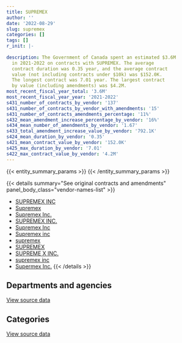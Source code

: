 ```yaml
---
title: SUPREMEX
author: ''
date: '2022-08-29'
slug: supremex
categories: []
tags: []
r_init: |-
  
description: The Government of Canada spent an estimated $3.6M
  in 2021-2022 on contracts with SUPREMEX. The average
  contract duration was 0.35 year, and the average contract
  value (not including contracts under $10k) was $152.0K.
  The longest contract was 7.01 year. The largest contract
  by value (including amendments) was $4.2M.
most_recent_fiscal_year_total: '3.6M'
most_recent_fiscal_year_year: '2021-2022'
s431_number_of_contracts_by_vendor: '137'
s431_number_of_contracts_by_vendor_with_amendments: '15'
s431_number_of_contracts_amendments_percentage: '11%'
s432_mean_amendment_increase_percentage_by_vendor: '16%'
s434_mean_number_of_amendments_by_vendor: '1.67'
s433_total_amendment_increase_value_by_vendor: '792.1K'
s424_mean_duration_by_vendor: '0.35'
s421_mean_contract_value_by_vendor: '152.0K'
s425_max_duration_by_vendor: '7.01'
s422_max_contract_value_by_vendor: '4.2M'
---
```


<script src="/rmarkdown-libs/htmlwidgets/htmlwidgets.js"></script>
<link href="/rmarkdown-libs/datatables-css/datatables-crosstalk.css" rel="stylesheet" />
<script src="/rmarkdown-libs/datatables-binding/datatables.js"></script>
<script src="/rmarkdown-libs/jquery/jquery-3.6.0.min.js"></script>
<link href="/rmarkdown-libs/dt-core-bootstrap/css/dataTables.bootstrap.min.css" rel="stylesheet" />
<link href="/rmarkdown-libs/dt-core-bootstrap/css/dataTables.bootstrap.extra.css" rel="stylesheet" />
<script src="/rmarkdown-libs/dt-core-bootstrap/js/jquery.dataTables.min.js"></script>
<script src="/rmarkdown-libs/dt-core-bootstrap/js/dataTables.bootstrap.min.js"></script>
<link href="/rmarkdown-libs/crosstalk/css/crosstalk.min.css" rel="stylesheet" />
<script src="/rmarkdown-libs/crosstalk/js/crosstalk.min.js"></script>
<script src="/rmarkdown-libs/htmlwidgets/htmlwidgets.js"></script>
<link href="/rmarkdown-libs/datatables-css/datatables-crosstalk.css" rel="stylesheet" />
<script src="/rmarkdown-libs/datatables-binding/datatables.js"></script>
<script src="/rmarkdown-libs/jquery/jquery-3.6.0.min.js"></script>
<link href="/rmarkdown-libs/dt-core-bootstrap/css/dataTables.bootstrap.min.css" rel="stylesheet" />
<link href="/rmarkdown-libs/dt-core-bootstrap/css/dataTables.bootstrap.extra.css" rel="stylesheet" />
<script src="/rmarkdown-libs/dt-core-bootstrap/js/jquery.dataTables.min.js"></script>
<script src="/rmarkdown-libs/dt-core-bootstrap/js/dataTables.bootstrap.min.js"></script>
<link href="/rmarkdown-libs/crosstalk/css/crosstalk.min.css" rel="stylesheet" />
<script src="/rmarkdown-libs/crosstalk/js/crosstalk.min.js"></script>

{{< entity_summary_params >}}
{{< /entity_summary_params >}}

{{< details summary="See original contracts and amendments" panel_body_class="vendor-names-list" >}}
- [SUPREMEX INC](https://search.open.canada.ca/en/ct/?sort=contract_value_f%20desc&page=1&search_text=%22SUPREMEX%20INC%22)
- [Supremex](https://search.open.canada.ca/en/ct/?sort=contract_value_f%20desc&page=1&search_text=%22Supremex%22)
- [Supremex Inc.](https://search.open.canada.ca/en/ct/?sort=contract_value_f%20desc&page=1&search_text=%22Supremex%20Inc.%22)
- [SUPREMEX INC.](https://search.open.canada.ca/en/ct/?sort=contract_value_f%20desc&page=1&search_text=%22SUPREMEX%20INC.%22)
- [Supremex Inc](https://search.open.canada.ca/en/ct/?sort=contract_value_f%20desc&page=1&search_text=%22Supremex%20Inc%22)
- [Supremex inc](https://search.open.canada.ca/en/ct/?sort=contract_value_f%20desc&page=1&search_text=%22Supremex%20inc%22)
- [supremex](https://search.open.canada.ca/en/ct/?sort=contract_value_f%20desc&page=1&search_text=%22supremex%22)
- [SUPREMEX](https://search.open.canada.ca/en/ct/?sort=contract_value_f%20desc&page=1&search_text=%22SUPREMEX%22)
- [SUPREME X INC.](https://search.open.canada.ca/en/ct/?sort=contract_value_f%20desc&page=1&search_text=%22SUPREME%20X%20INC.%22)
- [supremex inc](https://search.open.canada.ca/en/ct/?sort=contract_value_f%20desc&page=1&search_text=%22supremex%20inc%22)
- [Supermex Inc.](https://search.open.canada.ca/en/ct/?sort=contract_value_f%20desc&page=1&search_text=%22Supermex%20Inc.%22)
{{< /details >}}

## Departments and agencies

<div id="htmlwidget-1" style="width:100%;height:auto;" class="datatables html-widget"></div>
<script type="application/json" data-for="htmlwidget-1">{"x":{"style":"bootstrap","filter":"none","vertical":false,"data":[["<a href=\"/departments/aafc-aac/\">Agriculture and Agri-Food Canada<\/a>","<a href=\"/departments/cbsa-asfc/\">Canada Border Services Agency<\/a>","<a href=\"/departments/cgc-ccg/\">Canadian Grain Commission<\/a>","<a href=\"/departments/cic/\">Immigration, Refugees and Citizenship Canada<\/a>","<a href=\"/departments/cra-arc/\">Canada Revenue Agency<\/a>","<a href=\"/departments/dfatd-maecd/\">Global Affairs Canada<\/a>","<a href=\"/departments/dnd-mdn/\">National Defence<\/a>","<a href=\"/departments/ec/\">Environment and Climate Change Canada<\/a>","<a href=\"/departments/elections/\">Elections Canada<\/a>","<a href=\"/departments/esdc-edsc/\">Employment and Social Development Canada<\/a>","<a href=\"/departments/ic/\">Innovation, Science and Economic Development Canada<\/a>","<a href=\"/departments/isc-sac/\">Indigenous Services Canada<\/a>","<a href=\"/departments/pco-bcp/\">Privy Council Office<\/a>","<a href=\"/departments/pwgsc-tpsgc/\">Public Services and Procurement Canada<\/a>","<a href=\"/departments/statcan/\">Statistics Canada<\/a>"],[11235,24902.57,10444.35,23249.75,1993881.1,null,null,16273.08,1756.62,null,null,null,33482.6,847625.7,null],[null,17342.29,null,17328.55,2230134.36,null,38873.72,14650.93,107340.83,61062.05,15930.69,null,37526.63,858922.66,null],[null,46950.4,null,30109.61,2598951.67,14967.08,12632.6,null,1250982.98,89150.6,15832.44,null,null,934260.61,61721.98],[null,17853.15,null,54836.64,2081585.58,null,null,14243.09,496412.46,201484.98,5192.33,10585.75,null,650753.94,23504]],"container":"<table class=\"table table-striped table-hover row-border order-column display\">\n  <thead>\n    <tr>\n      <th>Department<\/th>\n      <th>2018-2019<\/th>\n      <th>2019-2020<\/th>\n      <th>2020-2021<\/th>\n      <th>2021-2022<\/th>\n    <\/tr>\n  <\/thead>\n<\/table>","options":{"order":[[4,"desc"]],"pageLength":10,"autoWidth":true,"columnDefs":[{"targets":1,"render":"function(data, type, row, meta) {\n    return type !== 'display' ? data : DTWidget.formatCurrency(data, \"$\", 2, 3, \",\", \".\", true, null);\n  }"},{"targets":2,"render":"function(data, type, row, meta) {\n    return type !== 'display' ? data : DTWidget.formatCurrency(data, \"$\", 2, 3, \",\", \".\", true, null);\n  }"},{"targets":3,"render":"function(data, type, row, meta) {\n    return type !== 'display' ? data : DTWidget.formatCurrency(data, \"$\", 2, 3, \",\", \".\", true, null);\n  }"},{"targets":4,"render":"function(data, type, row, meta) {\n    return type !== 'display' ? data : DTWidget.formatCurrency(data, \"$\", 2, 3, \",\", \".\", true, null);\n  }"},{"width":"16%","targets":[1,2,3,4]},{"className":"dt-right","targets":[1,2,3,4]}],"orderClasses":false}},"evals":["options.columnDefs.0.render","options.columnDefs.1.render","options.columnDefs.2.render","options.columnDefs.3.render"],"jsHooks":[]}</script>
<p class="text-right">
<a href="https://github.com/GoC-Spending/contracts-data/tree/main/data/out/vendors/supremex/summary_by_fiscal_year_by_department.csv" class="source-data-link btn btn-link">View source data</a>
</p>

## Categories

<div id="htmlwidget-2" style="width:100%;height:auto;" class="datatables html-widget"></div>
<script type="application/json" data-for="htmlwidget-2">{"x":{"style":"bootstrap","filter":"none","vertical":false,"data":[["<a href=\"/categories/office_management/\">Office management<\/a>","<a href=\"/categories/industrial_products_and_services/\">Industrial products and services<\/a>"],[2961094.15,1756.62],[3323079.81,76032.9],[5042927.37,12632.6],[3556451.92,null]],"container":"<table class=\"table table-striped table-hover row-border order-column display\">\n  <thead>\n    <tr>\n      <th>Category<\/th>\n      <th>2018-2019<\/th>\n      <th>2019-2020<\/th>\n      <th>2020-2021<\/th>\n      <th>2021-2022<\/th>\n    <\/tr>\n  <\/thead>\n<\/table>","options":{"order":[[4,"desc"]],"dom":"t","pageLength":30,"autoWidth":true,"columnDefs":[{"targets":1,"render":"function(data, type, row, meta) {\n    return type !== 'display' ? data : DTWidget.formatCurrency(data, \"$\", 2, 3, \",\", \".\", true, null);\n  }"},{"targets":2,"render":"function(data, type, row, meta) {\n    return type !== 'display' ? data : DTWidget.formatCurrency(data, \"$\", 2, 3, \",\", \".\", true, null);\n  }"},{"targets":3,"render":"function(data, type, row, meta) {\n    return type !== 'display' ? data : DTWidget.formatCurrency(data, \"$\", 2, 3, \",\", \".\", true, null);\n  }"},{"targets":4,"render":"function(data, type, row, meta) {\n    return type !== 'display' ? data : DTWidget.formatCurrency(data, \"$\", 2, 3, \",\", \".\", true, null);\n  }"},{"width":"16%","targets":[1,2,3,4]},{"className":"dt-right","targets":[1,2,3,4]}],"orderClasses":false,"lengthMenu":[10,25,30,50,100]}},"evals":["options.columnDefs.0.render","options.columnDefs.1.render","options.columnDefs.2.render","options.columnDefs.3.render"],"jsHooks":[]}</script>
<p class="text-right">
<a href="https://github.com/GoC-Spending/contracts-data/tree/main/data/out/vendors/supremex/summary_by_fiscal_year_by_category.csv" class="source-data-link btn btn-link">View source data</a>
</p>

